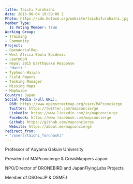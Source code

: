 ```yaml
---
title: Taichi Furuhashi
date: 2015-06-04 19:59:00 Z
Photo: https://cdn.hotosm.org/website/taichifuruhashi.jpg
Member Type:
  Is Voting Member: true
Working Group:
- Training
- Community
Project:
- OpenAerialMap
- West Africa Ebola Epidemic
- LearnOSM
- Nepal 2015 Earthquake Response
- 'Haiti '
- Typhoon Haiyan
- Field Papers
- Tasking Manager
- Missing Maps
- MapSwipe
Country: Japan
Social Media (Full URL):
  OSM: https://www.openstreetmap.org/user/MAPconcierge
  Twitter: https://twitter.com/mapconcierge
  LinkedIn: https://www.linkedin.com/in/mapconcierge
  Facebook: https://www.facebook.com/mapconcierge
  Github: https://github.com/mapconcierge
  Website: https://about.me/mapconcierge
redirect_from:
- "/users/taichi_furuhashi"
---
```


Professor of Aoyama Gakuin University

President of MAPconcierge & CrisisMappers Japan

NPO/Director of DRONEBIRD and JapanFlyingLabs Projects

Member of OSGeoJP & OSMFJ